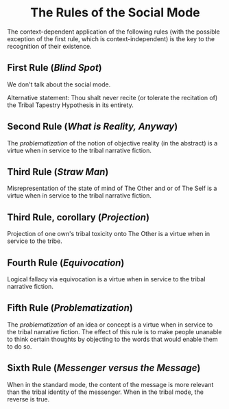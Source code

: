 <h1 align="center" >The Rules of the Social Mode</h1>

The context-dependent application of the following rules (with the possible exception of the first rule, which is context-independent) is the key to the recognition of their existence.

## First Rule (_Blind Spot_)

We don't talk about the social mode.

Alternative statement: Thou shalt never recite (or tolerate the recitation of) the Tribal Tapestry Hypothesis in its entirety.

## Second Rule (_What is Reality, Anyway_)

The *problematization* of the notion of objective reality (in the abstract) is a virtue when in service to the tribal narrative fiction.

## Third Rule (_Straw Man_)

Misrepresentation of the state of mind of The Other and or of The Self is a virtue when in service to the tribal narrative fiction.

## Third Rule, corollary (_Projection_)

Projection of one own's tribal toxicity onto The Other is a virtue when in service to the tribe.

## Fourth Rule (_Equivocation_)

Logical fallacy via equivocation is a virtue when in service to the tribal narrative fiction.

## Fifth Rule (_Problematization_)

The *problematization* of an idea or concept is a virtue when in service to the tribal narrative fiction. The effect of this rule is to make people unanable to think certain thoughts by objecting to the words that would enable them to do so.

## Sixth Rule (_Messenger versus the Message_)

When in the standard mode, the content of the message is more relevant than the tribal identity of the messenger. When in the tribal mode, the reverse is true.
